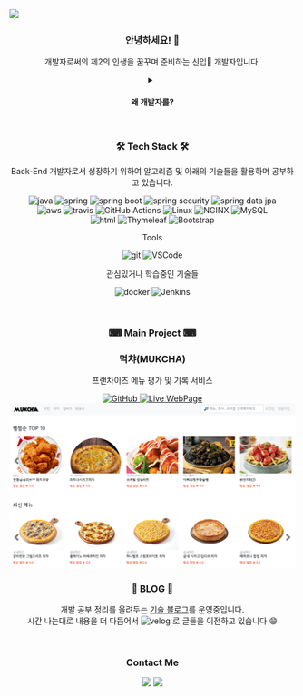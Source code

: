 <img
  src="https://capsule-render.vercel.app/api?type=transparent&color=auto&height=100&section=header&text=NO EFFORT, NO RESULTS&fontSize=40" />

<div align="center">
  <h3>안녕하세요! 👋</h3>

  <p>
    개발자로써의 제2의 인생을 꿈꾸며 준비하는 신입🌱 개발자입니다.
  </p>

  <details>
    <summary>
      <h4>왜 개발자를?</h4>
    </summary>
    <p>
      일단, 코딩 공부가 재밌었습니다. <br>
      학생 때부터 프로그래밍을 접했었더라면 참 좋았겠지만, 30대가 되서야 프로그래밍을 접하게 되었습니다. <br>
      코딩을 하며 기능을 구현하고 서비스하다보면 많은 문제들을 마주칩니다. <br>
      몇시간이 걸리든 포기하지 않고 고민하고 분석해서 문제를 해결하면, 그때 느끼는 쾌감은 받았던 스트레스의 배는 되는것 같습니다. <br>
      이 직업이라면 즐겁게 오래 일할 수 있을꺼라 생각하여 개발자로 전향하게 되었습니다. <br>
      <br>
      저는 앞으로의 시대에서는 본인의 기술력이 있어야 살아남는 시대가 될것이라고 생각합니다. <br>
      저는 나이에 상관없이 변화를 두려워 하지않고 꾸준히 학습하여 본인의 스킬을 계속 향상시킬 수 있는 개발자가 되고 싶습니다.
    </p>
  </details>
  <br>
  <h3>🛠 Tech Stack 🛠</h3>
  <p>
    Back-End 개발자로서 성장하기 위하여 알고리즘 및 아래의 기술들을 활용하며 공부하고 있습니다.
  </p>
  <p>
    <img alt="java" src="https://img.shields.io/badge/-Java-007396?style=for-the-badge&logo=java&logoColor=white" />
    <img alt="spring"
      src="https://img.shields.io/badge/-Spring-6DB33F?style=for-the-badge&logo=spring&logoColor=white" />
    <img alt="spring boot"
      src="https://img.shields.io/badge/-Spring Boot-6DB33F?style=for-the-badge&logo=springboot&logoColor=white" />
    <img alt="spring security"
      src="https://img.shields.io/badge/-Spring Security-6DB33F?style=for-the-badge&logo=springsecurity&logoColor=white" />
    <img alt="spring data jpa" src="https://img.shields.io/badge/-Spring Data JPA-6DB33F?style=for-the-badge" />
    <br>
    <img alt="aws" src="https://img.shields.io/badge/-AWS-232F3E?style=for-the-badge&logo=amazonaws&logoColor=white" />
    <img alt="travis" src="https://img.shields.io/badge/-Travis CI-3EAAAF?style=for-the-badge&logo=travisci&logoColor=white" />
    <img alt="GitHub Actions" src="https://img.shields.io/badge/-GitHub Actions-2088FF?style=for-the-badge&logo=GitHubActions&logoColor=white" />
    <img alt="Linux" src="https://img.shields.io/badge/-Linux-FCC624?style=for-the-badge&logo=Linux&logoColor=white" />
    <img alt="NGINX" src="https://img.shields.io/badge/-NGINX-009639?style=for-the-badge&logo=NGINX&logoColor=white" />
    <img alt="MySQL" src="https://img.shields.io/badge/-MySQL-4479A1?style=for-the-badge&logo=MySQL&logoColor=white" />
    <br>
    <img alt="html" src="https://img.shields.io/badge/-HTML5-E34F26?style=for-the-badge&logo=html5&logoColor=white" />
    <img alt="Thymeleaf" src="https://img.shields.io/badge/-Thymeleaf-005F0F?style=for-the-badge&logo=Thymeleaf&logoColor=white" />
    <img alt="Bootstrap" src="https://img.shields.io/badge/-Bootstrap5-7952B3?style=for-the-badge&logo=Bootstrap&logoColor=white" />
  </p>
  <p> Tools </p>
  <p>
    <img alt="git" src="https://img.shields.io/badge/-Git-F05032?style=for-the-badge&logo=git&logoColor=white" />
    <img alt="VSCode"
      src="https://img.shields.io/badge/-VSCode-007ACC?style=for-the-badge&logo=VisualStudioCode&logoColor=white" />
  </p>
  <p> 관심있거나 학습중인 기술들 </p>
  <p>
    <img alt="docker"
      src="https://img.shields.io/badge/-Docker-2496ED?style=for-the-badge&logo=docker&logoColor=white" />
    <img alt="Jenkins"
      src="https://img.shields.io/badge/-Jenkins-D24939?style=for-the-badge&logo=Jenkins&logoColor=white" />
<!--     <img alt="Elasticsearch"
      src="https://img.shields.io/badge/-Elasticsearch-005571?style=for-the-badge&logo=Elasticsearch&logoColor=white" /> -->
  </p>
  
  <br>

  <h3>⌨ Main Project ⌨</h3>
  <h3><strong>먹챠(MUKCHA)</strong></h3>
  <p>프랜차이즈 메뉴 평가 및 기록 서비스</p>
  <a href="https://github.com/Bluewind8791/mukcha">
    <img alt="GitHub" src="https://img.shields.io/badge/-GitHub Code-20C997?style=for-the-badge&logo=GitHub&logoColor=white" />
  </a>
  <a href="http://ec2-3-39-16-219.ap-northeast-2.compute.amazonaws.com/">
    <img alt="Live WebPage" src="https://img.shields.io/badge/-Live WebPage-0076D6?style=for-the-badge" />
  </a>
  <br>
  <img src="image/mukcha-mainpage.png" />
  <br>
  <h3>📖 BLOG 📖</h3>
  <p>
    개발 공부 정리를 올려두는 <a href="https://bluewind8791.github.io">기술 블로그</a>를 운영중입니다.
    <br>
    시간 나는대로 내용을 더 다듬어서 <img alt="velog"
      src="https://img.shields.io/badge/-Velog-20C997?style=flat-square&logo=velog&logoColor=white" /> 로 글들을 이전하고 있습니다 😄
  </p>

  <br>
  <h3>Contact Me</h3>
  <p>
    <!--   <img alt="velog" src="https://img.shields.io/badge/-Velog-20C997?style=for-the-badge&logo=velog&logoColor=white" /> -->
    <a href="mailto:bluewind@kakao.com"><img
        src="https://img.shields.io/badge/-MAIL-d14836?style=for-the-badge&logo=Gmail&logoColor=white&link=bluewind@kakao.com" /></a>
    <a href="https://bluewind8791.notion.site/7547051b3f1f4d4faa6efd8bc8283bef"><img
        src="https://img.shields.io/badge/-Notion-000000?style=for-the-badge&logo=Notion&logoColor=white"/></a>
  </p>

  <!-- [![Anurag's GitHub stats](https://github-readme-stats.vercel.app/api?username=Bluewind8791&count_private=true&show_icons=true&theme=tokyonight)](https://github.com/anuraghazra/github-readme-stats) -->

</div>
